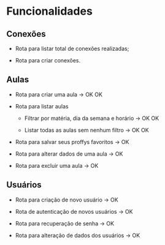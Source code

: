 # Funcionalidades

## Conexões
 - Rota para listar total de conexões realizadas;

 - Rota para criar conexões.

## Aulas

- Rota para criar uma aula -> OK OK
- Rota para listar aulas
  - Filtrar por matéria, dia da semana e horário -> OK OK

  - Listar todas as aulas sem nenhum filtro -> OK OK

- Rota para salvar seus proffys favoritos -> OK

- Rota para alterar dados de uma aula -> OK

- Rota para excluir uma aula -> OK

## Usuários
- Rota para criação de novo usuário -> OK

- Rota de autenticação de novos usuários -> OK

- Rota para recuperação de senha -> OK

- Rota para alteração de dados dos usuários -> OK